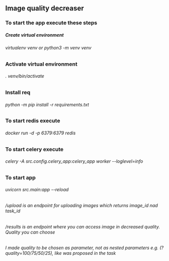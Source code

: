 ## Image quality decreaser

### To start the app execute these steps
##### Create virtual environment 
###### virtualenv venv or python3 -m venv venv

### Activate virtual environment
###### . venv/bin/activate

### Install req
###### python -m pip install -r requirements.txt

### To start redis execute
###### docker run -d -p 6379:6379 redis

### To start celery execute
###### celery -A src.config.celery_app:celery_app  worker --loglevel=info


### To start app 
###### uvicorn src.main:app --reload



###### /upload is an endpoint for uploading images which returns image_id nad task_id
###### /results is an endpoint where you can access image in decreased quality. Quality you can choose
###### I made quality to be chosen as parameter, not as nested parameters  e.g. (?quality=100/75/50/25), like was proposed in the task